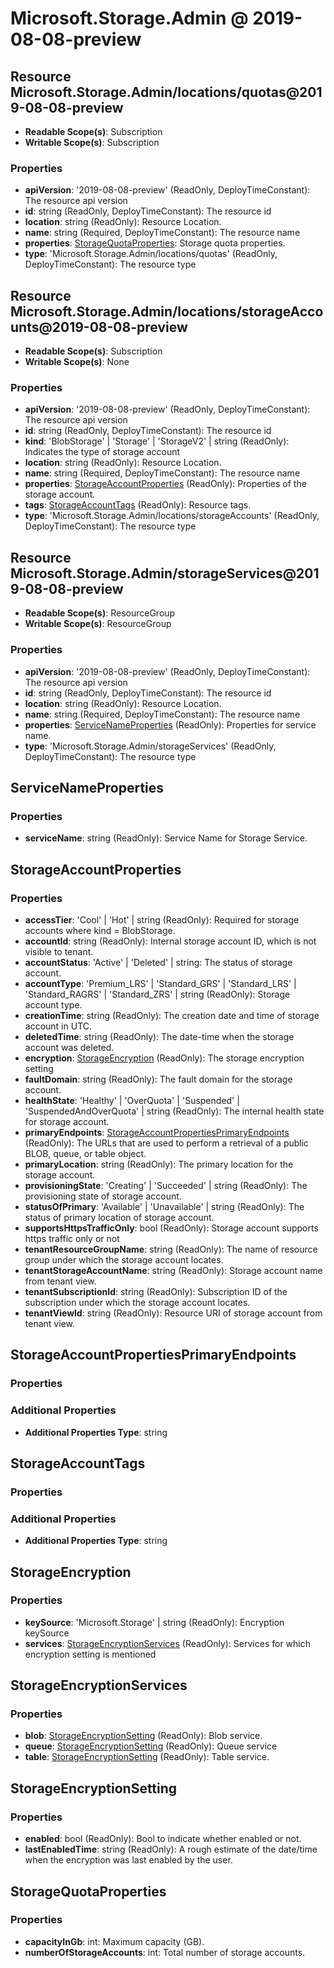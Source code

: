 # Microsoft.Storage.Admin @ 2019-08-08-preview

## Resource Microsoft.Storage.Admin/locations/quotas@2019-08-08-preview
* **Readable Scope(s)**: Subscription
* **Writable Scope(s)**: Subscription
### Properties
* **apiVersion**: '2019-08-08-preview' (ReadOnly, DeployTimeConstant): The resource api version
* **id**: string (ReadOnly, DeployTimeConstant): The resource id
* **location**: string (ReadOnly): Resource Location.
* **name**: string (Required, DeployTimeConstant): The resource name
* **properties**: [StorageQuotaProperties](#storagequotaproperties): Storage quota properties.
* **type**: 'Microsoft.Storage.Admin/locations/quotas' (ReadOnly, DeployTimeConstant): The resource type

## Resource Microsoft.Storage.Admin/locations/storageAccounts@2019-08-08-preview
* **Readable Scope(s)**: Subscription
* **Writable Scope(s)**: None
### Properties
* **apiVersion**: '2019-08-08-preview' (ReadOnly, DeployTimeConstant): The resource api version
* **id**: string (ReadOnly, DeployTimeConstant): The resource id
* **kind**: 'BlobStorage' | 'Storage' | 'StorageV2' | string (ReadOnly): Indicates the type of storage account
* **location**: string (ReadOnly): Resource Location.
* **name**: string (Required, DeployTimeConstant): The resource name
* **properties**: [StorageAccountProperties](#storageaccountproperties) (ReadOnly): Properties of the storage account.
* **tags**: [StorageAccountTags](#storageaccounttags) (ReadOnly): Resource tags.
* **type**: 'Microsoft.Storage.Admin/locations/storageAccounts' (ReadOnly, DeployTimeConstant): The resource type

## Resource Microsoft.Storage.Admin/storageServices@2019-08-08-preview
* **Readable Scope(s)**: ResourceGroup
* **Writable Scope(s)**: ResourceGroup
### Properties
* **apiVersion**: '2019-08-08-preview' (ReadOnly, DeployTimeConstant): The resource api version
* **id**: string (ReadOnly, DeployTimeConstant): The resource id
* **location**: string (ReadOnly): Resource Location.
* **name**: string (Required, DeployTimeConstant): The resource name
* **properties**: [ServiceNameProperties](#servicenameproperties) (ReadOnly): Properties for service name.
* **type**: 'Microsoft.Storage.Admin/storageServices' (ReadOnly, DeployTimeConstant): The resource type

## ServiceNameProperties
### Properties
* **serviceName**: string (ReadOnly): Service Name for Storage Service.

## StorageAccountProperties
### Properties
* **accessTier**: 'Cool' | 'Hot' | string (ReadOnly): Required for storage accounts where kind = BlobStorage.
* **accountId**: string (ReadOnly): Internal storage account ID, which is not visible to tenant.
* **accountStatus**: 'Active' | 'Deleted' | string: The status of storage account.
* **accountType**: 'Premium_LRS' | 'Standard_GRS' | 'Standard_LRS' | 'Standard_RAGRS' | 'Standard_ZRS' | string (ReadOnly): Storage account type.
* **creationTime**: string (ReadOnly): The creation date and time of storage account in UTC.
* **deletedTime**: string (ReadOnly): The date-time when the storage account was deleted.
* **encryption**: [StorageEncryption](#storageencryption) (ReadOnly): The storage encryption setting
* **faultDomain**: string (ReadOnly): The fault domain for the storage account.
* **healthState**: 'Healthy' | 'OverQuota' | 'Suspended' | 'SuspendedAndOverQuota' | string (ReadOnly): The internal health state for storage account.
* **primaryEndpoints**: [StorageAccountPropertiesPrimaryEndpoints](#storageaccountpropertiesprimaryendpoints) (ReadOnly): The URLs that are used to perform a retrieval of a public BLOB, queue, or table object.
* **primaryLocation**: string (ReadOnly): The primary location for the storage account.
* **provisioningState**: 'Creating' | 'Succeeded' | string (ReadOnly): The provisioning state of storage account.
* **statusOfPrimary**: 'Available' | 'Unavailable' | string (ReadOnly): The status of primary location of storage account.
* **supportsHttpsTrafficOnly**: bool (ReadOnly): Storage account supports https traffic only or not
* **tenantResourceGroupName**: string (ReadOnly): The name of resource group under which the storage account locates.
* **tenantStorageAccountName**: string (ReadOnly): Storage account name from tenant view.
* **tenantSubscriptionId**: string (ReadOnly): Subscription ID of the subscription under which the storage account locates.
* **tenantViewId**: string (ReadOnly): Resource URI of storage account from tenant view.

## StorageAccountPropertiesPrimaryEndpoints
### Properties
### Additional Properties
* **Additional Properties Type**: string

## StorageAccountTags
### Properties
### Additional Properties
* **Additional Properties Type**: string

## StorageEncryption
### Properties
* **keySource**: 'Microsoft.Storage' | string (ReadOnly): Encryption keySource
* **services**: [StorageEncryptionServices](#storageencryptionservices) (ReadOnly): Services for which encryption setting is mentioned

## StorageEncryptionServices
### Properties
* **blob**: [StorageEncryptionSetting](#storageencryptionsetting) (ReadOnly): Blob service.
* **queue**: [StorageEncryptionSetting](#storageencryptionsetting) (ReadOnly): Queue service
* **table**: [StorageEncryptionSetting](#storageencryptionsetting) (ReadOnly): Table service.

## StorageEncryptionSetting
### Properties
* **enabled**: bool (ReadOnly): Bool to indicate whether enabled or not.
* **lastEnabledTime**: string (ReadOnly): A rough estimate of the date/time when the encryption was last enabled by the user.

## StorageQuotaProperties
### Properties
* **capacityInGb**: int: Maximum capacity (GB).
* **numberOfStorageAccounts**: int: Total number of storage accounts.

